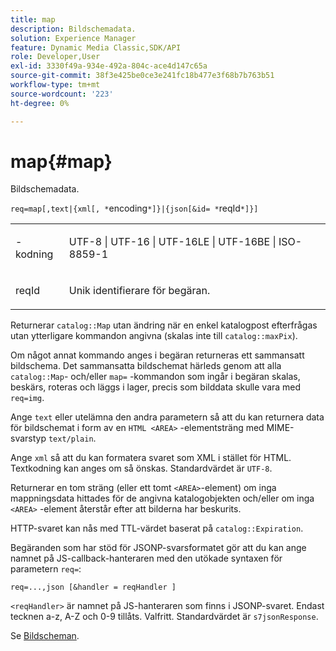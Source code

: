 ```yaml
---
title: map
description: Bildschemadata.
solution: Experience Manager
feature: Dynamic Media Classic,SDK/API
role: Developer,User
exl-id: 3330f49a-934e-492a-804c-ace4d147c65a
source-git-commit: 38f3e425be0ce3e241fc18b477e3f68b7b763b51
workflow-type: tm+mt
source-wordcount: '223'
ht-degree: 0%

---
```


# map{#map}

Bildschemadata.

`req=map[,text|{xml[, *`encoding`*]}|{json[&id= *`reqId`*]}]`

<table id="simpletable_10F2152FDF33411491FBBAFD173CA5ED"> 
 <tr class="strow"> 
  <td class="stentry"> <p><span class="codeph"><span class="varname">-kodning</span></span> </p> </td> 
  <td class="stentry"> <p><span class="codeph"> UTF-8 | UTF-16 | UTF-16LE | UTF-16BE | ISO-8859-1</span> </p></td> 
 </tr> 
 <tr class="strow"> 
  <td class="stentry"> <p><span class="codeph"><span class="varname"> reqId</span></span> </p></td> 
  <td class="stentry"> <p>Unik identifierare för begäran. </p></td> 
 </tr> 
</table>

Returnerar `catalog::Map` utan ändring när en enkel katalogpost efterfrågas utan ytterligare kommandon angivna (skalas inte till `catalog::maxPix`).

Om något annat kommando anges i begäran returneras ett sammansatt bildschema. Det sammansatta bildschemat härleds genom att alla `catalog::Map`- och/eller `map=` -kommandon som ingår i begäran skalas, beskärs, roteras och läggs i lager, precis som bilddata skulle vara med `req=img`.

Ange `text` eller utelämna den andra parametern så att du kan returnera data för bildschemat i form av en `HTML <AREA>` -elementsträng med MIME-svarstyp `text/plain`.

Ange `xml` så att du kan formatera svaret som XML i stället för HTML. Textkodning kan anges om så önskas. Standardvärdet är `UTF-8`.

Returnerar en tom sträng (eller ett tomt `<AREA>`-element) om inga mappningsdata hittades för de angivna katalogobjekten och/eller om inga `<AREA>` -element återstår efter att bilderna har beskurits.

HTTP-svaret kan nås med TTL-värdet baserat på `catalog::Expiration`.

Begäranden som har stöd för JSONP-svarsformatet gör att du kan ange namnet på JS-callback-hanteraren med den utökade syntaxen för parametern `req=`:

`req=...,json [&handler = reqHandler ]`

`<reqHandler>` är namnet på JS-hanteraren som finns i JSONP-svaret. Endast tecknen a-z, A-Z och 0-9 tillåts. Valfritt. Standardvärdet är `s7jsonResponse`.

Se [Bildscheman](../../../../../../is-api/http-ref/image-serving-api-ref/c-http-protocol-reference/c-syntax-and-features/r-image-maps.md#reference-ff7d1bac2a064104b0c508a81316fdab).
